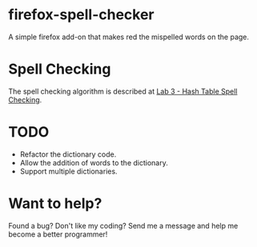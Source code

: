 firefox-spell-checker
=====================

A simple firefox add-on that makes red the mispelled words on the page.

# Spell Checking

The spell checking algorithm is described at [Lab 3 - Hash Table Spell Checking](http://www.andrew.cmu.edu/course/15-200/s06/applications/labs/lab3/).

# TODO

- Refactor the dictionary code.
- Allow the addition of words to the dictionary.
- Support multiple dictionaries.

# Want to help?

Found a bug? Don't like my coding?
Send me a message and help me become a better programmer!

